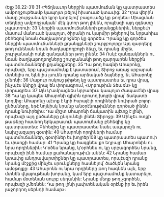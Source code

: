 (Ելք 39.22-31)
31 «Պճղնաւոր ներքին պատմուճան կը պատրաստես ամբողջութեամբ կապոյտ թելով հիւսուած կտաւից: 32 Դրա վերին մասը շուրջանակի կլոր կտրելով՝ բացուածք կը թողնես: Միացման տեղերը ամբողջական՝ մէկ կտոր թող լինեն, որպէսզի այդ զգեստը չպատռուի: 33 Ներքին պատմուճանների քղանցքներին, ներքեւի մասում մանուած կապոյտ, ծիրանի ու կարմիր թելերով եւ նրբահիւս բեհեզով նռան ծաղկաբողբոջներ կը գործես: Դրանք կը գործես ներքին պատմուճանների քղանցքների շուրջբոլորը: Այդ զարդերը թող ունենան նռան ծաղկաբողբոջի ձեւը, եւ դրանց միջեւ շուրջանակի ոսկէ զանգակներ թող լինեն: 34 Ոսկէ զանգակներն ու նռան ծաղկաբողբոջները շուրջանակի թող զարդարեն ներքին պատմուճանների քղանցքները: 35 Դա թող հագնի Ահարոնը, որպէսզի, երբ պաշտամունք է կատարում, Տիրոջ առաջ սրբարան մտնելիս ու ելնելիս լսուեն դրանց արձակած ձայները, եւ Ահարոնը չմեռնի:
36 Մաքուր ոսկուց թիթեղ կը պատրաստես եւ դրա վրայ, ինչպէս կնիքի վրայ են փորագրում, «Սրբութիւն Տեառն» կը փորագրես: 37 Այն կ՚ամրացնես նրբահիւս կապոյտ ժապաւէնի վրայ: 38 Դա կը կապես Ահարոնի գլխին դրուող խոյրի վրայ՝ ճակատի կողմից: Ահարոնը պէտք է կրի Իսրայէլի որդիների նուիրած բոլոր ընծաները, եթէ նոյնիսկ նրանք անօրէնութիւններ գործած լինեն դրանք նուիրելիս: Դա միշտ Ահարոնի ճակատին պէտք է լինի, որպէսզի այդ ընծաները ընդունելի լինեն Տիրոջը:
39 Մինչեւ ոտքի թաթերը հասնող երկարաւուն պատուճանը բեհեզից կը պատրաստես: Բեհեզից կը պատրաստես նաեւ ապարօշն ու նախշազարդ գօտին: 40 Ահարոնի որդիների համար պատմուճաններ, գօտիներ եւ խոյրեր108 կը պատրաստես պատուի եւ փառքի համար: 41 Դրանք կը հագցնես քո եղբայր Ահարոնին ու նրա որդիներին: Կ՚օծես նրանց, կ՚օրհնես ու կը սրբագործես նրանց, որպէսզի ինձ համար քահանայութիւն անեն: 42 Նրանց համար կտաւից անդրավարտիքներ կը պատրաստես, որպէսզի դրանք նրանց մէջքից մինչեւ սրունքները հասնելով՝ ծածկեն նրանց ամօթոյքը: 43 Ահարոնն ու նրա որդիները թող հագնեն այն, երբ մտնեն վկայութեան խորանը, կամ երբ պաշտամունք կատարելու համար մօտենան սուրբ սեղանին: Նրանք մեղք թող չգործեն, որպէսզի չմեռնեն: Դա թող լինի յաւիտենական օրէնք իր եւ իրեն յաջորդող սերնդի համար»:
